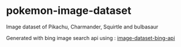 # pokemon-image-dataset
Image dataset of Pikachu, Charmander, Squirtle and bulbasaur

Generated with bing image search api using : [image-dataset-bing-api](https://github.com/Akshay090/image-dataset-bing-api)
